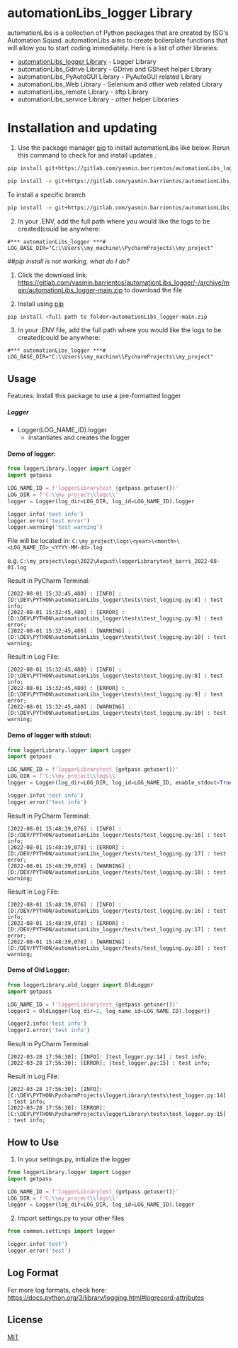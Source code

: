 # automationLibs_logger Library

automationLibs is a collection of Python packages that are created by ISG's Automation Squad. automationLibs aims to
create boilerplate functions that will allow you to start coding immediately. Here is a list of other libraries:

* [automationLibs_logger Library][1] - Logger Library
* automationLibs_Gdrive Library - GDrive and GSheet helper Library
* automationLibs_PyAutoGUI Library - PyAutoGUI related Library
* automationLibs_Web Library - Selenium and other web related Library
* automationLibs_remote Library - sftp Library
* automationLibs_service Library - other helper Libraries

[1]:https://gitlab.com/yasmin.barrientos/automationLibs_logger

# Installation and updating

1. Use the package manager [pip](https://pip.pypa.io/en/stable/) to install automationLibs like below. Rerun this
   command to check for and install updates .

```bash
pip install git+https://gitlab.com/yasmin.barrientos/automationLibs_logger.git

```

```bash
pip install -e git+https://gitlab.com/yasmin.barrientos/automationLibs_logger#egg=automationLibs_logger

```

To install a specific branch

```bash
pip install -e git+https://gitlab.com/yasmin.barrientos/automationLibs_logger.git@dev-ver01#egg=automationlibs-logger
```

2. In your .ENV, add the full path where you would like the logs to be created(could be anywhere:
```dotenv
#*** automationLibs_logger ***#
LOG_BASE_DIR="C:\\Users\\my_machine\\PycharmProjects\\my_project"
```

##_pip install is not working, what do I do?_
1. Click the download link: https://gitlab.com/yasmin.barrientos/automationLibs_logger/-/archive/main/automationLibs_logger-main.zip to download the file

2. Install using [pip](https://pip.pypa.io/en/stable/)
```bash
pip install <full path to folder>automationLibs_logger-main.zip
```
3. In your .ENV file, add the full path where you would like the logs to be created(could be anywhere:
```dotenv
#*** automationLibs_logger ***#
LOG_BASE_DIR="C:\\Users\\my_machine\\PycharmProjects\\my_project"
```
 
## Usage

Features:
Install this package to use a pre-formatted logger

##### Logger

* Logger(LOG_NAME_ID).logger
    * instantiates and creates the logger

#### Demo of logger:

```python
from loggerLibrary.logger import Logger
import getpass

LOG_NAME_ID = f'loggerLibrarytest_{getpass.getuser()}'
LOG_DIR = f'C:\\my_project\\logs\\'
logger = Logger(log_dir=LOG_DIR, log_id=LOG_NAME_ID).logger

logger.info('test info')
logger.error('test error')
logger.warning('test warning')
```

File will be located in:
`C:\my_project\logs\<year>\<month>\<LOG_NAME_ID>_<YYYY-MM-dd>.log`

e.g. `C:\my_project\logs\2022\August\loggerLibrarytest_barri_2022-08-01.log`

Result in PyCharm Terminal:

```log
[2022-08-01 15:32:45,480] : [INFO] : [D:\DEV\PYTHON\automationLibs_logger\tests\test_logging.py:8] : test info;
[2022-08-01 15:32:45,480] : [ERROR] : [D:\DEV\PYTHON\automationLibs_logger\tests\test_logging.py:9] : test error;
[2022-08-01 15:32:45,480] : [WARNING] : [D:\DEV\PYTHON\automationLibs_logger\tests\test_logging.py:10] : test warning;
```

Result in Log File:

```log
[2022-08-01 15:32:45,480] : [INFO] : [D:\DEV\PYTHON\automationLibs_logger\tests\test_logging.py:8] : test info;
[2022-08-01 15:32:45,480] : [ERROR] : [D:\DEV\PYTHON\automationLibs_logger\tests\test_logging.py:9] : test error;
[2022-08-01 15:32:45,480] : [WARNING] : [D:\DEV\PYTHON\automationLibs_logger\tests\test_logging.py:10] : test warning;
```

#### Demo of logger with stdout:

```python
from loggerLibrary.logger import Logger
import getpass

LOG_NAME_ID = f'loggerLibrarytest_{getpass.getuser()}'
LOG_DIR = f'C:\\my_project\\logs\\'
logger = Logger(log_dir=LOG_DIR, log_id=LOG_NAME_ID, enable_stdout=True).logger

logger.info('test info')
logger.error('test info')
```

Result in PyCharm Terminal:

```log
[2022-08-01 15:48:39,076] : [INFO] : [D:/DEV/PYTHON/automationLibs_logger/tests/test_logging.py:16] : test info;
[2022-08-01 15:48:39,078] : [ERROR] : [D:/DEV/PYTHON/automationLibs_logger/tests/test_logging.py:17] : test error;
[2022-08-01 15:48:39,078] : [WARNING] : [D:/DEV/PYTHON/automationLibs_logger/tests/test_logging.py:18] : test warning;
```

Result in Log File:

```log
[2022-08-01 15:48:39,076] : [INFO] : [D:/DEV/PYTHON/automationLibs_logger/tests/test_logging.py:16] : test info;
[2022-08-01 15:48:39,078] : [ERROR] : [D:/DEV/PYTHON/automationLibs_logger/tests/test_logging.py:17] : test error;
[2022-08-01 15:48:39,078] : [WARNING] : [D:/DEV/PYTHON/automationLibs_logger/tests/test_logging.py:18] : test warning;
```

#### Demo of Old Logger:

```python
from loggerLibrary.old_logger import OldLogger
import getpass

LOG_NAME_ID = f'loggerLibrarytest_{getpass.getuser()}'
logger2 = OldLogger(log_dir=2, log_name_id=LOG_NAME_ID).logger()

logger2.info('test info')
logger2.error('test info')

```

Result in PyCharm Terminal:

```log
[2022-03-28 17:56:30]: [INFO]: [test_logger.py:14] : test info;
[2022-03-28 17:56:30]: [ERROR]: [test_logger.py:15] : test info;
```

Result in Log File:

```log
[2022-03-28 17:56:30]: [INFO]: [C:\DEV\PYTHON\PycharmProjects\loggerLibrary\tests\test_logger.py:14] : test info;
[2022-03-28 17:56:30]: [ERROR]: [C:\DEV\PYTHON\PycharmProjects\loggerLibrary\tests\test_logger.py:15] : test info;
```

## How to Use
1. In your settings.py, initialize the logger

```python
from loggerLibrary.logger import Logger
import getpass

LOG_NAME_ID = f'loggerLibrarytest_{getpass.getuser()}'
LOG_DIR = f'C:\\my_project\\logs\\'
logger = Logger(log_dir=LOG_DIR, log_id=LOG_NAME_ID).logger
```


2. Import settings.py to your other files

```python
from common.settings import logger

logger.info('test')
logger.error('test')

```
## Log Format
For more log formats, check here: https://docs.python.org/3/library/logging.html#logrecord-attributes

## License

[MIT](https://choosealicense.com/licenses/mit/)
